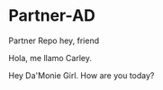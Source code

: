 # Partner-AD
Partner Repo
hey, friend

Hola, me llamo Carley.

Hey Da'Monie Girl. How are you today?

